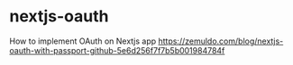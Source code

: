 # nextjs-oauth
How to implement OAuth on Nextjs app https://zemuldo.com/blog/nextjs-oauth-with-passport-github-5e6d256f7f7b5b001984784f

